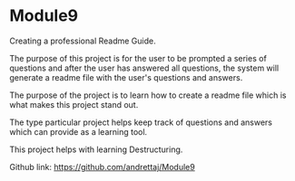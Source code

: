 # Module9
Creating a professional Readme Guide.

The purpose of this project is for the user to be prompted a series of questions and after the user has answered all questions, the system will generate a readme file with the user's questions and answers.  

The purpose of the project is to learn how to create a readme file which is what makes this project stand out.  

The type particular project helps keep track of questions and answers which can provide as a learning tool.

This project helps with learning Destructuring.

Github link: https://github.com/andrettaj/Module9
